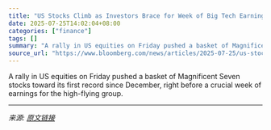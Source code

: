 ```yaml
---
title: "US Stocks Climb as Investors Brace for Week of Big Tech Earnings"
date: 2025-07-25T14:02:04+08:00
categories: ["finance"]
tags: []
summary: "A rally in US equities on Friday pushed a basket of Magnificent Seven stocks toward its first record since December, right before a crucial week of earnings for the high-flying group."
source_url: "https://www.bloomberg.com/news/articles/2025-07-25/us-stocks-climb-as-investors-brace-for-week-of-big-tech-earnings"
---
```


A rally in US equities on Friday pushed a basket of Magnificent Seven stocks toward its first record since December, right before a crucial week of earnings for the high-flying group.

---

*来源: [原文链接](https://www.bloomberg.com/news/articles/2025-07-25/us-stocks-climb-as-investors-brace-for-week-of-big-tech-earnings)*

